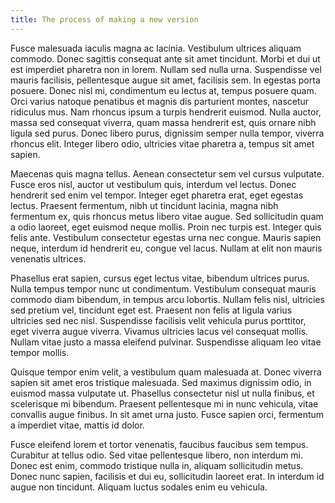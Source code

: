 ```yaml
---
title: The process of making a new version
---
```


Fusce malesuada iaculis magna ac lacinia. Vestibulum ultrices aliquam commodo. Donec sagittis consequat ante sit amet tincidunt. Morbi et dui ut est imperdiet pharetra non in lorem. Nullam sed nulla urna. Suspendisse vel mauris facilisis, pellentesque augue sit amet, facilisis sem. In egestas porta posuere. Donec nisl mi, condimentum eu lectus at, tempus posuere quam. Orci varius natoque penatibus et magnis dis parturient montes, nascetur ridiculus mus. Nam rhoncus ipsum a turpis hendrerit euismod. Nulla auctor, massa sed consequat viverra, quam massa hendrerit est, quis ornare nibh ligula sed purus. Donec libero purus, dignissim semper nulla tempor, viverra rhoncus elit. Integer libero odio, ultricies vitae pharetra a, tempus sit amet sapien.

Maecenas quis magna tellus. Aenean consectetur sem vel cursus vulputate. Fusce eros nisl, auctor ut vestibulum quis, interdum vel lectus. Donec hendrerit sed enim vel tempor. Integer eget pharetra erat, eget egestas lectus. Praesent fermentum, nibh ut tincidunt lacinia, magna nibh fermentum ex, quis rhoncus metus libero vitae augue. Sed sollicitudin quam a odio laoreet, eget euismod neque mollis. Proin nec turpis est. Integer quis felis ante. Vestibulum consectetur egestas urna nec congue. Mauris sapien neque, interdum id hendrerit eu, congue vel lacus. Nullam at elit non mauris venenatis ultrices.

Phasellus erat sapien, cursus eget lectus vitae, bibendum ultrices purus. Nulla tempus tempor nunc ut condimentum. Vestibulum consequat mauris commodo diam bibendum, in tempus arcu lobortis. Nullam felis nisl, ultricies sed pretium vel, tincidunt eget est. Praesent non felis at ligula varius ultricies sed nec nisl. Suspendisse facilisis velit vehicula purus porttitor, eget viverra augue viverra. Vivamus ultricies lacus vel consequat mollis. Nullam vitae justo a massa eleifend pulvinar. Suspendisse aliquam leo vitae tempor mollis.

Quisque tempor enim velit, a vestibulum quam malesuada at. Donec viverra sapien sit amet eros tristique malesuada. Sed maximus dignissim odio, in euismod massa vulputate ut. Phasellus consectetur nisl ut nulla finibus, et scelerisque mi bibendum. Praesent pellentesque mi in nunc vehicula, vitae convallis augue finibus. In sit amet urna justo. Fusce sapien orci, fermentum a imperdiet vitae, mattis id dolor.

Fusce eleifend lorem et tortor venenatis, faucibus faucibus sem tempus. Curabitur at tellus odio. Sed vitae pellentesque libero, non interdum mi. Donec est enim, commodo tristique nulla in, aliquam sollicitudin metus. Donec nunc sapien, facilisis et dui eu, sollicitudin laoreet erat. In interdum id augue non tincidunt. Aliquam luctus sodales enim eu vehicula.
